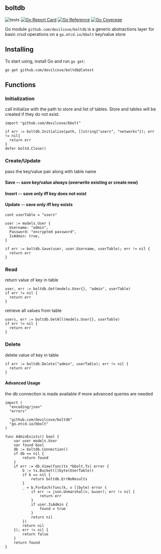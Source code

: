 boltdb
-------
![tests](https://github.com/devilcove/boltdb/actions/workflows/test.yml/badge.svg)
[![Go Report Card](https://goreportcard.com/badge/github.com/devilcove/boltdb?style=flat-square)](https://goreportcard.com/report/github.com/devilcove/boltdb)
[![Go Reference](https://pkg.go.dev/badge/github.com/devilcove/boltdb.svg)](https://pkg.go.dev/github.com/devilcove/boltdb)
[![Go Coverage](https://github.com/wiki/devilcove/boltdb/coverage/coverage.svg)](https://raw.githack.com/wiki/devilcove/boltdb/coverage/coverage.html)

Go module `github.com/devilcove/boltdb` is a generic abstractions layer for basic crud operations on a `go.etcd.io/bbolt` key/value store

Installing
----------
To start using, install Go and run `go get`:
````
go get github.com/devilcove/boltdb@latest
````
Functions
---------
### Initialization
call initialize with the path to store and list of tables.  Store and tables will be created if they do not exist.
````
import "github.com/devilcove/bbolt"

if err := boltdb.Initialize(path, []string{"users", "networks"}); err != nil{
  return err
}
defer boltd.Close()
````
### Create/Update
pass the key/value pair along with table name
#### Save -- save key/value always (overwrite existing or create new)
#### Insert -- save only iff key does not exist
#### Update -- save only iff key exists
````
cont userTable = "users"

user := models.User {
  Username: "admin",
  Password: "encrypted password",
  IsAdmin: true,
}

if err := boltdb.Save(user, user.Username, userTable); err != nil {
  return err
}
````
 
### Read
return value of key in table
````
user, err := boltdb.Get(models.User{}, "admin", userTable)
if err != nil {
  return err
}
````
retrieve all values from table
````
users, err := boltdb.GetAll(models.User{}, userTable)
if err != nil {
  return err
}
````
### Delete
delete value of key in table
````
if err := boltdb.Delete("admin", userTable); err != nil {
  return err
}
````
#### Advanced Usage
the db connection is made available if more advanced queries are needed
````
import (
  "encoding/json"
  "errors"

  "github.com/devilcove/boltdb"
  "go.etcd.io/bbolt"
)

func AdminExists() bool {
	var user models.User
	var found bool
	db := boltdb.Connection()
	if db == nil {
		return found
	}
	if err := db.View(func(tx *bbolt.Tx) error {
		b := tx.Bucket([]byte(UserTable))
		if b == nil {
			return boltdb.ErrNoResults
		}
		_ = b.ForEach(func(k, v []byte) error {
			if err := json.Unmarshal(v, &user); err != nil {
				return err
			}
			if user.IsAdmin {
				found = true
			}
			return nil
		})
		return nil
	}); err != nil {
		return false
	}
	return found
}

````  

